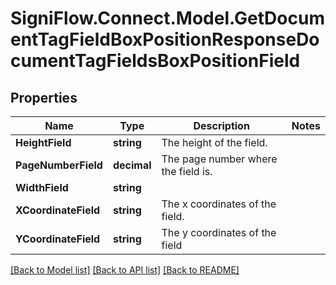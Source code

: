 
# SigniFlow.Connect.Model.GetDocumentTagFieldBoxPositionResponseDocumentTagFieldsBoxPositionField

## Properties

Name | Type | Description | Notes
------------ | ------------- | ------------- | -------------
**HeightField** | **string** | The height of the field. | 
**PageNumberField** | **decimal** | The page number where the field is. | 
**WidthField** | **string** |  | 
**XCoordinateField** | **string** | The x coordinates of the field. | 
**YCoordinateField** | **string** | The y coordinates of the field | 

[[Back to Model list]](../README.md#documentation-for-models)
[[Back to API list]](../README.md#documentation-for-api-endpoints)
[[Back to README]](../README.md)

